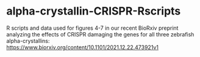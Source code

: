 # alpha-crystallin-CRISPR-Rscripts
R scripts and data used for figures 4-7 in our recent BioRxiv preprint analyzing the effects of CRISPR damaging the genes for all three zebrafish alpha-crystallins: https://www.biorxiv.org/content/10.1101/2021.12.22.473921v1
